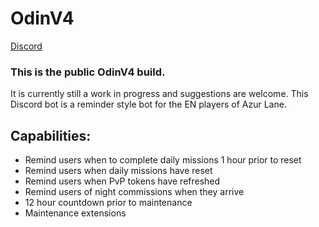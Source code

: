 # OdinV4
[Discord](https://discord.gg/SGtY8am)

### This is the public OdinV4 build.
It is currently still a work in progress and suggestions are welcome.
This Discord bot is a reminder style bot for the EN players of Azur Lane. 

## Capabilities:
* Remind users when to complete daily missions 1 hour prior to reset
* Remind users when daily missions have reset
* Remind users when PvP tokens have refreshed
* Remind users of night commissions when they arrive
* 12 hour countdown prior to maintenance
* Maintenance extensions
